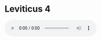 # Leviticus 4

<audio controls>
  <source src="https://openbible.com/audio/hays/BSB_03_Lev_004_H.mp3" type="audio/mp3" />
  <a href="https://openbible.com/audio/hays/BSB_03_Lev_004_H.mp3" download="https://openbible.com/audio/hays/BSB_03_Lev_004_H.mp3">Download MP3 audio</a>.
</audio>

<!--@include: @/bible/translations/bsb/03_lev/verses/004.md-->